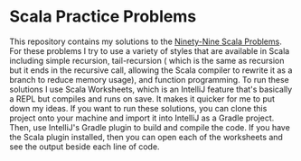 # Scala Practice Problems

This repository contains my solutions to the [Ninety-Nine Scala Problems](http://aperiodic.net/phil/scala/s-99/). For
these problems I try to use a variety of styles that are available in Scala including simple recursion, tail-recursion (
which is the same as recursion but it ends in the recursive call, allowing the Scala compiler to rewrite it as a branch
to reduce memory usage), and function programming. To run these solutions I use Scala Worksheets, which is an IntelliJ
feature that's basically a REPL but compiles and runs on save. It makes it quicker for me to put down my ideas. If you
want to run these solutions, you can clone this project onto your machine and import it into IntelliJ as a Gradle
project. Then, use IntelliJ's Gradle plugin to build and compile the code. If you have the Scala plugin installed, then
you can open each of the worksheets and see the output beside each line of code.

